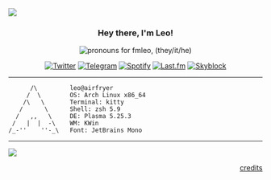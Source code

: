 <img src="https://i.imgur.com/IMjwInQ.png" />

<h3 align="center">Hey there, I'm Leo!</p></h3>


<div align="center">

<img alt="pronouns for fmleo, (they/it/he)" src="https://img.shields.io/badge/they/it/he-000000?style=for-the-badge&logoColor=white" />

<br>

[<img alt="Twitter" src="https://img.shields.io/badge/twitter%20-%231DA1F2.svg?&style=for-the-badge&logo=Twitter&logoColor=white"/>](https://twitter.com/leowonardo)
[<img alt="Telegram" src="https://img.shields.io/badge/telegram-2CA5E0?style=for-the-badge&logo=telegram&logoColor=white" />](https://t.me/fmleonardo)
[<img alt="Spotify" src="https://img.shields.io/badge/Spotify-1ED760?style=for-the-badge&logo=spotify&logoColor=white" />](https://open.spotify.com/user/leofmichelon_br)
[<img alt="Last.fm" src="https://img.shields.io/badge/Last.fm-D51007?style=for-the-badge&logo=last.fm&logoColor=white" />](https://www.last.fm/user/M1chelon)
[<img alt="Skyblock" src="https://img.shields.io/badge/skyblock-000000?style=for-the-badge&logoColor=white" />](http://sky.shiiyu.moe/149a5df9757a4cf9a90b53e0e572cda9)

</div>

---

```              
      /\         leo@airfryer
     /  \        OS: Arch Linux x86_64 
    /\   \       Terminal: kitty  
   /      \      Shell: zsh 5.9 
  /   ,,   \     DE: Plasma 5.25.3 
 /   |  |  -\    WM: KWin 
/_-''    ''-_\   Font: JetBrains Mono            
```


---

<img src="https://i.imgur.com/ztDFlBy.gif" />
<p align="right">
  <a href="https://iced-bee.tumblr.com/post/188062782002/hey-space-cadet">credits</a>
</p>
